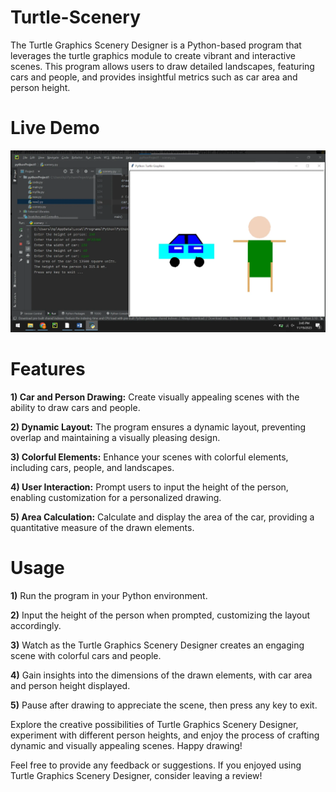 # Turtle-Scenery
The Turtle Graphics Scenery Designer is a Python-based program that leverages the turtle graphics module to create vibrant and interactive scenes. This program allows users to draw detailed landscapes, featuring cars and people, and provides insightful metrics such as car area and person height.
# Live Demo
<img src="Screenshot 2023-11-25 152458.png" alt="Live Demo" title="Live Demo">

# Features
**1) Car and Person Drawing:** Create visually appealing scenes with the ability to draw cars and people.<br>

**2) Dynamic Layout:** The program ensures a dynamic layout, preventing overlap and maintaining a visually pleasing design.<br>

**3) Colorful Elements:** Enhance your scenes with colorful elements, including cars, people, and landscapes.<br>

**4) User Interaction:** Prompt users to input the height of the person, enabling customization for a personalized drawing.<br>

**5) Area Calculation:** Calculate and display the area of the car, providing a quantitative measure of the drawn elements.<br>

# Usage
**1)** Run the program in your Python environment.<br>

**2)** Input the height of the person when prompted, customizing the layout accordingly.<br>

**3)** Watch as the Turtle Graphics Scenery Designer creates an engaging scene with colorful cars and people.<br>

**4)** Gain insights into the dimensions of the drawn elements, with car area and person height displayed.<br>

**5)** Pause after drawing to appreciate the scene, then press any key to exit.<br>

Explore the creative possibilities of Turtle Graphics Scenery Designer, experiment with different person heights, and enjoy the process of crafting dynamic and visually appealing scenes. Happy drawing!

Feel free to provide any feedback or suggestions. If you enjoyed using Turtle Graphics Scenery Designer, consider leaving a review!

